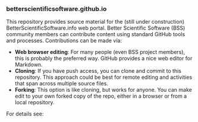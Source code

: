 ### betterscientificsoftware.github.io

This repository provides source material for the (still under construction) BetterScientificSoftware.info web portal. Better Scientific Software (BSS) community members can contribute content using standard GitHub tools and processes. Contributions can be made via:
* **Web browser editing**:  For many people (even BSS project members), this is probably the preferred way.  GitHub provides a nice web editor for Markdown.
* **Cloning**: If you have push access, you can clone and commit to this repository.  This approach could be best for remote editing and activities that span across multiple source files.
* **Forking**: This option is like cloning, but works for anyone.  You can make edit to your own forked copy of the repo, either in a browser or from a local repository.

For details see:
